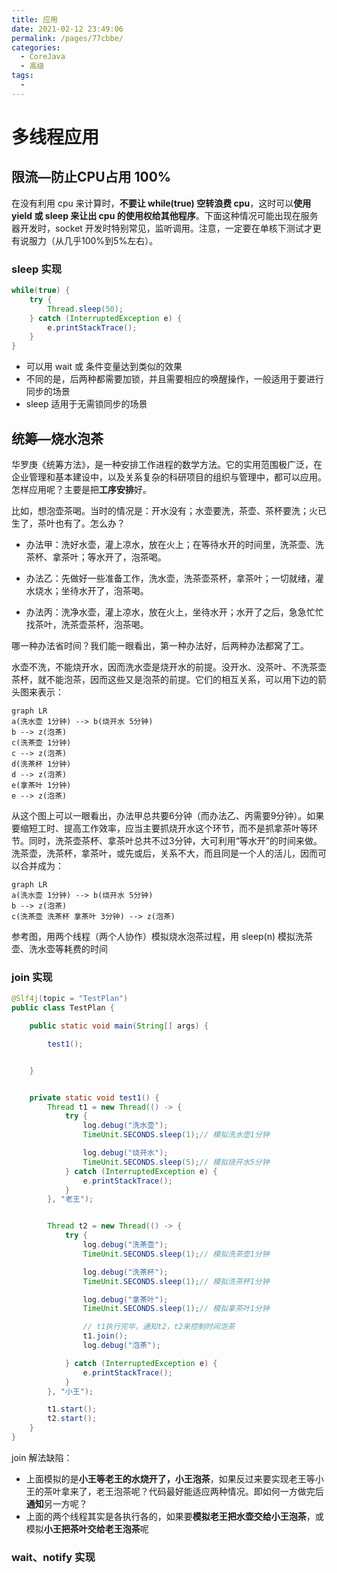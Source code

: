 ```yaml
---
title: 应用
date: 2021-02-12 23:49:06
permalink: /pages/77cbbe/
categories:
  - CoreJava
  - 高级
tags:
  -
---
```




# 多线程应用

## 限流—防止CPU占用 100%

在没有利用 cpu 来计算时，**不要让 while(true) 空转浪费 cpu**，这时可以**使用 yield 或 sleep 来让出 cpu 的使用权给其他程序**。下面这种情况可能出现在服务器开发时，socket 开发时特别常见，监听调用。注意，一定要在单核下测试才更有说服力（从几乎100%到5%左右）。

### sleep 实现

```java
while(true) {
    try {
        Thread.sleep(50);
    } catch (InterruptedException e) {
        e.printStackTrace();
    }
}
```

*   可以用 wait 或 条件变量达到类似的效果
*   不同的是，后两种都需要加锁，并且需要相应的唤醒操作，一般适用于要进行同步的场景
*   sleep 适用于无需锁同步的场景





## 统筹—烧水泡茶

华罗庚《统筹方法》，是一种安排工作进程的数学方法。它的实用范围极广泛，在企业管理和基本建设中，以及关系复杂的科研项目的组织与管理中，都可以应用。怎样应用呢？主要是把**工序安排**好。

比如，想泡壶茶喝。当时的情况是：开水没有；水壶要洗，茶壶、茶杯要洗；火已生了，茶叶也有了。怎么办？

*   办法甲：洗好水壶，灌上凉水，放在火上；在等待水开的时间里，洗茶壶、洗茶杯、拿茶叶；等水开了，泡茶喝。

*   办法乙：先做好一些准备工作，洗水壶，洗茶壶茶杯，拿茶叶；一切就绪，灌水烧水；坐待水开了，泡茶喝。

*   办法丙：洗净水壶，灌上凉水，放在火上，坐待水开；水开了之后，急急忙忙找茶叶，洗茶壶茶杯，泡茶喝。

哪一种办法省时间？我们能一眼看出，第一种办法好，后两种办法都窝了工。

水壶不洗，不能烧开水，因而洗水壶是烧开水的前提。没开水、没茶叶、不洗茶壶茶杯，就不能泡茶，因而这些又是泡茶的前提。它们的相互关系，可以用下边的箭头图来表示：

```mermaid
graph LR
a(洗水壶 1分钟) --> b(烧开水 5分钟)
b --> z(泡茶)
c(洗茶壶 1分钟)
c --> z(泡茶)
d(洗茶杯 1分钟)
d --> z(泡茶)
e(拿茶叶 1分钟)
e --> z(泡茶)
```

从这个图上可以一眼看出，办法甲总共要6分钟（而办法乙、丙需要9分钟）。如果要缩短工时、提高工作效率，应当主要抓烧开水这个环节，而不是抓拿茶叶等环节。同时，洗茶壶茶杯、拿茶叶总共不过3分钟，大可利用“等水开”的时间来做。洗茶壶，洗茶杯，拿茶叶，或先或后，关系不大，而且同是一个人的活儿，因而可以合并成为：

```mermaid
graph LR
a(洗水壶 1分钟) --> b(烧开水 5分钟)
b --> z(泡茶)
c(洗茶壶 洗茶杯 拿茶叶 3分钟) --> z(泡茶)
```

参考图，用两个线程（两个人协作）模拟烧水泡茶过程，用 sleep(n) 模拟洗茶壶、洗水壶等耗费的时间



### join 实现

```java
@Slf4j(topic = "TestPlan")
public class TestPlan {

    public static void main(String[] args) {

        test1();


    }


    private static void test1() {
        Thread t1 = new Thread(() -> {
            try {
                log.debug("洗水壶");
                TimeUnit.SECONDS.sleep(1);// 模拟洗水壶1分钟

                log.debug("烧开水");
                TimeUnit.SECONDS.sleep(5);// 模拟烧开水5分钟
            } catch (InterruptedException e) {
                e.printStackTrace();
            }
        }, "老王");


        Thread t2 = new Thread(() -> {
            try {
                log.debug("洗茶壶");
                TimeUnit.SECONDS.sleep(1);// 模拟洗茶壶1分钟

                log.debug("洗茶杯");
                TimeUnit.SECONDS.sleep(1);// 模拟洗茶杯1分钟

                log.debug("拿茶叶");
                TimeUnit.SECONDS.sleep(1);// 模拟拿茶叶1分钟

                // t1执行完毕，通知t2，t2来控制时间泡茶
                t1.join();
                log.debug("泡茶");

            } catch (InterruptedException e) {
                e.printStackTrace();
            }
        }, "小王");

        t1.start();
        t2.start();
    }
}
```

join 解法缺陷：

*   上面模拟的是**小王等老王的水烧开了，小王泡茶**，如果反过来要实现老王等小王的茶叶拿来了，老王泡茶呢？代码最好能适应两种情况。即如何一方做完后**通知**另一方呢？
*   上面的两个线程其实是各执行各的，如果要**模拟老王把水壶交给小王泡茶**，或模拟**小王把茶叶交给老王泡茶**呢



### wait、notify 实现



